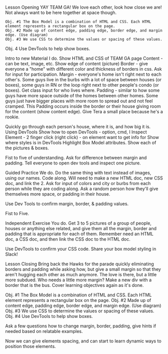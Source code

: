 Lesson Opening
YAY TEAM GA! We love each other, look how close we are! Not always want to be here together at space though.

	Obj. #1 The Box Model is a combination of HTML and CSS. Each HTML element represents a rectangular box on the page.
	Obj. #2 Made up of content edge, padding edge, border edge, and margin edge. (Use diagram)
	Obj. #3 We use CSS to determine the values or spacing of these values.
Obj. 4 Use DevTools to help show boxes.


Intro to new Material
I do.
Show HTML and CSS of TEAM GA page
Content - can be text, image, etc. Show edge of content (picture)
Border - give everyone a "home" with different color and thickness of borders in css. Ask for input for participation.
Margin - everyone's home isn't right next to each other's. Some guys live in the burbs with a lot of space between houses (or boxes), some guys in RN or the loop right next to other people's condo (or boxes).  Get class input for who lives where.
Padding - similar to how some guys have more space outside of the homes between other homes. Some guys just have bigger places with more room to spread out and not feel cramped. This Padding occurs inside the border  or their house  giving room for the content (show content edge). Give Tera a small place because he's a rookie.

Quickly go through each person's house, where it is, and how big it is. Using DevTools
Show how to open DevTools - option, cmd, I
	Inspect Element - 2 finger click (right click) - on element want to get info for
	Show where styles is in DevTools
	Highlight Box Model attributes. Show each of the pictures & boxes.


Fist to five of understanding. Ask for difference between margin and padding. Tell everyone to open dev tools and inspect one picture.


Guided Practice
We do.
Do the same thing with text instead of images, using our names. Code along. Will need to make a new HTML doc, new CSS doc, and link the 2. Ask for input of colors and city or burbs from each person while they are coding along. Ask a random person how they'll give themselves more space, or padding in their house.

Use Dev Tools to confirm margin, border, & padding values.

Fist to Five.


Independent Exercise
You do.
Get 3 to 5 pictures of a group of people, houses or anything else related, and give them all the margin, border and padding that is appropriate for each of them. Remember need an HTML doc, a CSS doc, and then link the CSS doc to the HTML doc.

Use DevTools to confirm your CSS code.
Share your box model styling in Slack!


Lesson Closing
Bring back the Hawks for the parade quickly eliminating borders and padding while asking how, but give a small margin so that they aren't hugging each other as much anymore. The love is there, but a little more subdued. Who needs a little more margin? Make a new div with a border that is the bus.
Cover learning objectives again as it's done.

Obj. #1 The Box Model is a combination of HTML and CSS. Each HTML element represents a rectangular box on the page.
Obj. #2 Made up of content edge, padding edge, border edge, and margin edge. (Use diagram)
Obj. #3 We use CSS to determine the values or spacing of these values.
Obj. #4 Use DevTools to help show boxes.

Ask a few questions how to change margin, border, padding, give hints if needed based on relatable examples.

Now we can give elements spacing, and can start to learn dynamic ways to position those elements.
